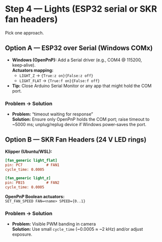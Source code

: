 # Step 4 — Lights (ESP32 serial **or** SKR fan headers)

Pick one approach.

## Option A — ESP32 over Serial (Windows COMx)
- **Windows (OpenPnP):** Add a Serial driver (e.g., COM4 @ 115200, keep‑alive).  
  **Actuators mapping:**
  - `LIGHT_Z` → `{True:z on}{False:z off}`
  - `LIGHT_FLAT` → `{True:f on}{False:f off}`
- **Tip:** Close Arduino Serial Monitor or any app that might hold the COM port.

### Problem → Solution
- **Problem:** “timeout waiting for response”  
  **Solution:** Ensure only OpenPnP holds the COM port; raise timeout to ~5000 ms; unplug/replug device if Windows power‑saves the port.

## Option B — SKR Fan Headers (24 V LED rings)
**Klipper (Ubuntu/WSL):**
```ini
[fan_generic light_flat]
pin: PC7           # FAN1
cycle_time: 0.0005

[fan_generic light_z]
pin: PB15          # FAN2
cycle_time: 0.0005
```
**OpenPnP Boolean actuators:**  
`SET_FAN_SPEED FAN=<name> SPEED={0..1}`

### Problem → Solution
- **Problem:** Visible PWM banding in camera  
  **Solution:** Use small `cycle_time` (~0.0005 ≈ ~2 kHz) and/or adjust exposure.

